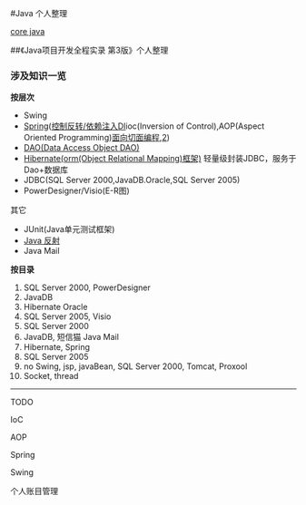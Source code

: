 #Java 个人整理

[core java](http://www.studytonight.com/java/overview-of-java.php)

##《Java项目开发全程实录 第3版》个人整理

### 涉及知识一览

**按层次**

* Swing
* [Spring](http://www.runoob.com/w3cnote/basic-knowledge-summary-of-spring.html)([控制反转/依赖注入DI](http://www.cnblogs.com/jailu/archive/2006/08/18/479978.html)ioc(Inversion of Control),AOP(Aspect Oriented Programming)[面向切面编程](http://www.cnblogs.com/yanbincn/archive/2012/06/01/2530377.html),[2](http://jinnianshilongnian.iteye.com/blog/1474325))
* [DAO(Data Access Object DAO)](http://blog.csdn.net/cping1982/article/details/2101247)
* [Hibernate(orm(Object Relational Mapping)框架)](http://wiki.jikexueyuan.com/project/hibernate/examples.html) 轻量级封装JDBC，服务于Dao+数据库
* JDBC(SQL Server 2000,JavaDB.Oracle,SQL Server 2005)
* PowerDesigner/Visio(E-R图)

其它
* JUnit(Java单元测试框架)
* [Java 反射](http://blog.csdn.net/ritterliu/article/details/7764849)
* Java Mail

**按目录**

1.  SQL Server 2000, PowerDesigner
2.  JavaDB
3.  Hibernate Oracle
4.  SQL Server 2005, Visio
5.  SQL Server 2000
6.  JavaDB, 短信猫 Java Mail
7.  Hibernate, Spring
8.  SQL Server 2005
9.  no Swing, jsp, javaBean, SQL Server 2000, Tomcat, Proxool
10. Socket, thread

---

TODO

IoC

AOP

Spring

Swing

个人账目管理




